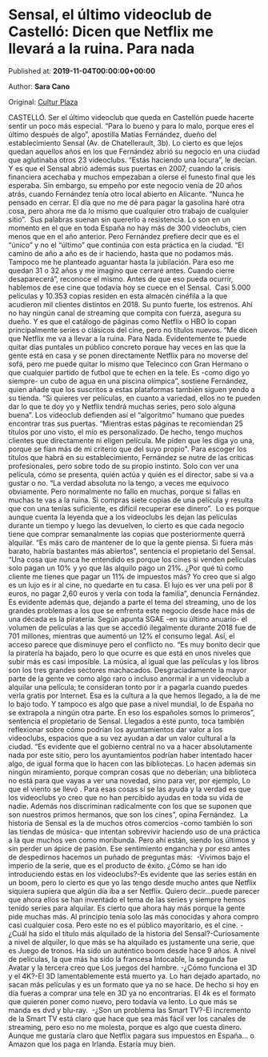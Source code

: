 
# Sensal, el último videoclub de Castelló: Dicen que Netflix me llevará a la ruina. Para nada

Published at: **2019-11-04T00:00:00+00:00**

Author: **Sara Cano**

Original: [Cultur Plaza](https://valenciaplaza.com/SensalelltimovideoclubdeCastellMedicenqueNetflixmellevaralaruinaParanada)

CASTELLÓ. Ser el último videoclub que queda en Castellón puede hacerte sentir un poco más especial. “Para lo bueno y para lo malo, porque eres el último después de algo”, apostilla Matías Fernández, dueño del establecimiento Sensal (Av. de Chatellerault, 3b). Lo cierto es que lejos quedan aquellos años en los que Fernández abrió su negocio en una ciudad que aglutinaba otros 23 videoclubs. “Estás haciendo una locura”, le decían. Y es que el Sensal abrió además sus puertas en 2007, cuando la crisis financiera acechaba y muchos empezaban a olerse el funesto final que les esperaba. Sin embargo, su empeño por este negocio venía de 20 años atrás, cuando Fernández tenía otro local abierto en Alicante. “Nunca he pensado en cerrar. El día que no me dé para pagar la gasolina haré otra cosa, pero ahora me da lo mismo que cualquier otro trabajo de cualquier sitio”. 
Sus palabras suenan sin quererlo a resistencia. Lo son en un momento en el que en toda España no hay más de 300 videoclubs, cien menos que en el año anterior. Pero Fernández prefiere decir que es el “único” y no el “último” que continúa con esta práctica en la ciudad. “El camino de año a año es de ir haciendo, hasta que no podamos más. Tampoco me he planteado aguantar hasta la jubilación. Para eso me quedan 31 o 32 años y me imagino que cerraré antes. Cuando cierre desaparecerá”, reconoce el mismo. Antes de que eso pueda ocurrir, hablemos de ese cine que todavía hoy se cuece en el Sensal. 
Casi 5.000 películas y 10.353 copias residen en esta almacén cinéfila a la que acudieron mil clientes distintos en 2018. Su punto fuerte, los estrenos. Ahí no hay ningún canal de streaming que compita con fuerza, asegura su dueño. Y es que el catálogo de páginas como Netflix o HBO lo copan principalmente series o clásicos del cine, pero no títulos nuevos. “Me dicen que Netflix me va a llevar a la ruina. Para Nada. Evidentemente te puede quitar días puntales un público concreto porque hay veces en las que la gente está en casa y se ponen directamente Netflix para no moverse del sofá, pero me puede quitar lo mismo que Telecinco con Gran Hermano o que cualquier partido de futbol que te echen en la tele. Es -como digo yo siempre- un cubo de agua en una piscina olímpica”, sostiene Fernández, quien añade que los suscritos a estas plataformas también siguen yendo a su tienda. “Si quieres ver películas, en cuanto a variedad, ellos no te pueden dar lo que te doy yo y Netflix tendrá muchas series, pero solo alguna buena”.
Los videoclub defienden así el “algoritmo” humano que puedes encontrar tras sus puertas. “Mientras estas páginas te recomiendan 25 títulos por uno visto, el mío es personalizado. De hecho, tengo muchos clientes que directamente ni eligen película. Me piden que les diga yo una, porque se fían más de mi criterio que del suyo propio". Para escoger los títulos que habrá en su establecimiento, Fernández se nutre de las críticas profesionales, pero sobre todo de su propio instinto. Solo con ver una película, cómo se presenta, quién actúa y quién es el director, sabe si va a gustar o no. “La verdad absoluta no la tengo, a veces me equivoco obviamente. Pero normalmente no fallo en muchas, porque si fallas en muchas te vas a la ruina. Si compras siete copias de una película y resulta que con una tenías suficiente, es difícil recuperar ese dinero”. 
Lo es porque aunque cuenta la leyenda que a los videoclubs les dejan las películas durante un tiempo y luego las devuelven, lo cierto es que cada negocio tiene que comprar semanalmente las copias que posteriormente querrá alquilar. “Es más caro de mantener de lo que la gente piensa. Si fuera más barato, habría bastantes más abiertos”, sentencia el propietario del Sensal. “Una cosa que nunca he entendido es porque los cines si venden películas solo pagan un 10% y yo que las alquilo pago un 21%. ¿Por qué tú como cliente me tienes que pagar un 11% de impuestos más? Yo creo que si algo es un lujo es ir al cine, no quedarte en tu casa. El lujo es ver una peli por 8 euros, no pagar 2,60 euros y verla con toda la familia”, denuncia Fernández.
Es evidente además que, dejando a parte el tema del streaming, uno de los grandes problemas a los que se enfrenta este negocio desde hace más de una década es la piratería. Según apunta SGAE -en su último anuario- el volumen de películas a las que se accedió ilegalmente durante 2018 fue de 701 millones, mientras que aumentó un 12% el consumo legal. Así, el acceso parece que disminuye pero el conflicto no. “Es muy bonito decir que la piratería ha bajado, pero lo que ocurre es que está en unos niveles que subir más es casi imposible. La música, al igual que las películas y los libros son los tres grandes sectores machacados. Desgraciadamente la mayor parte de la gente ve como algo raro o incluso anormal ir a un videoclub a alquilar una película; te consideran tonto por ir a pagarla cuando puedes verla gratis por Internet. Esa es la cultura a la que hemos llegado, a la de me lo bajo todo. Y tampoco es algo que pase a nivel mundial, lo de España no se extrapola a ningún otra parte. En eso los españoles somos lo primeros”, sentencia el propietario de Sensal.
Llegados a este punto, toca también reflexionar sobre cómo podrían los ayuntamientos dar valor a los videoclubs, espacios que a su vez ayudan a dar un valor cultural a la ciudad. “Es evidente que el gobierno central no va a hacer absolutamente nada por este sitio, pero los ayuntamientos podrían haber intentado hacer algo, de igual forma que lo hacen con las bibliotecas. Lo hacen ademas sin ningún miramiento, porque compran cosas que no deberían; una biblioteca no está para que vayas a ver una novedad, sino para ver, por ejemplo, Lo que el viento se llevó . Para esas cosas sí se las ayuda y la verdad es que los videoclubs yo creo que no han percibido ayudas en toda su vida de nadie. Además nos discriminan radicalmente con los que se suponen que son nuestros primos hermanos, que son los cines”, opina Fernández. 
La historia de Sensal es la de muchos otros comercios -como también lo son las tiendas de música- que intentan sobrevivir haciendo uso de una práctica a la que muchos ven como moribunda. Pero ahí están, siendo los últimos y sin perder un ápice de pasión. Ese sentimiento engancha y por eso antes de despedirnos hacemos un puñado de preguntas más: 
-Vivimos bajo el imperio de la serie, que es el producto de éxito. ¿Cómo se han ido introduciendo estas en los videoclubs?-Es evidente que las series están en un boom, pero lo cierto es que yo las tengo desde mucho antes que Netflix siquiera supiera que algún día iba a ser Netflix. Quiero decir…puede parecer que ahora ellos se han inventado el tema de las series y siempre hemos tenido series para alquilar. Es cierto que ahora hay más porque la gente pide muchas más. Al principio tenía solo las más conocidas y ahora compro casi cualquier cosa. Pero este no es el público mayoritario, es el cine.
-¿Cuál ha sido el título más alquilado de la historia del Sensal?-Curiosamente a nivel de alquiler, lo que más se ha alquilado es justamente una serie, que es Juego de tronos. Ha sido un auténtico boom desde hace 9 años. A nivel de películas, la que más ha sido la francesa Intocable, la segunda fue Avatar y la tercera creo que Los juegos del hambre.
-¿Cómo funciona el 3D y el 4K?-El 3D lamentablemente está muerto ya. Lo han dejado apartado, no sacan más películas y es un formato que ya no se hace. De hecho si hoy en día fueras a comprar una tele en 3D ya no encontrarías. El 4k es el formato que quieren poner como nuevo, pero todavía va lento. Lo que más se manda es dvd y blu-ray. 
-¿Son un problema las Smart TV?-El incremento de la Smart TV está claro que hace que sea más fácil ver los canales de streaming, pero eso no me molesta, porque es algo que cuesta dinero. Aunque me gustaría claro que Netflix pagara sus impuestos en España... o Amazon que los paga en Irlanda. Estaría muy bien.

